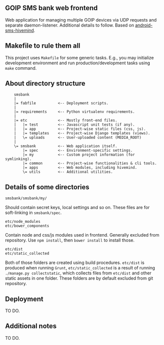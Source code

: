 GOIP SMS bank web frontend
-----------------------------
Web application for managing multiple GOIP devices via UDP requests and
separate daemon-listener. Additional details to follow.
Based on [android-sms-hivemind](https://github.com/Xifax/android-sms-bank).

## Makefile to rule them all

This project uses `Makefile` for some generic tasks. E.g., you may initialize
development environment and run production/development tasks using `make`
command.

## About directory structure

        smsbank
        |
        |= fabfile          <-- Deployment scripts.
        |
        |= requirements     <-- Python virtualenv requirements.
        |
        |= etc              <-- Mostly front-end files.
        |   |= test         <-- Javascript unit tests (if any).
        |   |= app          <-- Project-wise static files (css, js).
        |   |= templates    <-- Project-wise Django templates (views).
        |   \= uploads      <-- User-uploaded content (MEDIA_ROOT)
        |
        \= smsbank          <-- Web application itself.
            |= spec         <-- Environment-specific settings.
            |= my           <-- Custom project information (for symlinking).
            |= common       <-- Project-wise functionalities & cli tools.
            |= apps         <-- Web modules, including hivemind.
            \= utils        <-- Additional utilities.

## Details of some directories

    smsbank/smsbank/my/

Should contain secret keys, local settings and so on.
These files are for soft-linking in `smsbank/spec`.

    etc/node_modules
    etc/bower_components

Contain node and css/js modules used in frontend. Generally excluded from
repository. Use `npm install`, then `bower install` to install those.

    etc/dist
    etc/static_collected

Both of those folders are created using build procedures.
`etc/dist` is produced when running `Grunt`, `etc/static_collected` is a
result of running `./manage.py collectstatic`, which collects files from
`etc/dist` and other static assets in one folder.  These folders are by
default excluded from git repository.

## Deployment

TO DO.

## Additional notes

TO DO.
